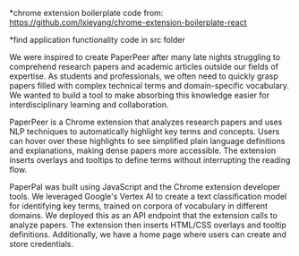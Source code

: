 *chrome extension boilerplate code from: https://github.com/lxieyang/chrome-extension-boilerplate-react

*find application functionality code in src folder

We were inspired to create PaperPeer after many late nights struggling to comprehend research papers and academic articles outside our fields of expertise. As students and professionals, we often need to quickly grasp papers filled with complex technical terms and domain-specific vocabulary. We wanted to build a tool to make absorbing this knowledge easier for interdisciplinary learning and collaboration.

PaperPeer is a Chrome extension that analyzes research papers and uses NLP techniques to automatically highlight key terms and concepts. Users can hover over these highlights to see simplified plain language definitions and explanations, making dense papers more accessible. The extension inserts overlays and tooltips to define terms without interrupting the reading flow.

PaperPal was built using JavaScript and the Chrome extension developer tools. We leveraged Google's Vertex AI to create a text classification model for identifying key terms, trained on corpora of vocabulary in different domains. We deployed this as an API endpoint that the extension calls to analyze papers. The extension then inserts HTML/CSS overlays and tooltip definitions. Additionally, we have a home page where users can create and store credentials.
